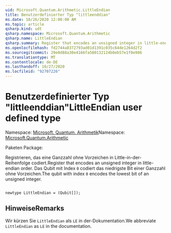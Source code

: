 ```yaml
---
uid: Microsoft.Quantum.Arithmetic.LittleEndian
title: Benutzerdefinierter Typ "littleenddian"
ms.date: 10/26/2020 12:00:00 AM
ms.topic: article
qsharp.kind: udt
qsharp.namespace: Microsoft.Quantum.Arithmetic
qsharp.name: LittleEndian
qsharp.summary: Register that encodes an unsigned integer in little-endian order. The qubit with index `0` encodes the lowest bit of an unsigned integer.
ms.openlocfilehash: fd2744a8372793ad01d1391c035c64de1264d2f2
ms.sourcegitcommit: 29e0d88a30e4166fa580132124b0eb57e1f0e986
ms.translationtype: MT
ms.contentlocale: de-DE
ms.lasthandoff: 10/27/2020
ms.locfileid: "92707226"
---
```

# <a name="littleendian-user-defined-type"></a><span data-ttu-id="4b581-102">Benutzerdefinierter Typ "littleenddian"</span><span class="sxs-lookup"><span data-stu-id="4b581-102">LittleEndian user defined type</span></span>

<span data-ttu-id="4b581-103">Namespace: [Microsoft. Quantum. Arithmetik](xref:Microsoft.Quantum.Arithmetic)</span><span class="sxs-lookup"><span data-stu-id="4b581-103">Namespace: [Microsoft.Quantum.Arithmetic](xref:Microsoft.Quantum.Arithmetic)</span></span>

<span data-ttu-id="4b581-104">Paketen [](https://nuget.org/packages/)</span><span class="sxs-lookup"><span data-stu-id="4b581-104">Package: [](https://nuget.org/packages/)</span></span>


<span data-ttu-id="4b581-105">Registrieren, das eine Ganzzahl ohne Vorzeichen in Little-in-der-Reihenfolge codiert.</span><span class="sxs-lookup"><span data-stu-id="4b581-105">Register that encodes an unsigned integer in little-endian order.</span></span> <span data-ttu-id="4b581-106">Das Qubit mit Index `0` codiert das niedrigste Bit einer Ganzzahl ohne Vorzeichen.</span><span class="sxs-lookup"><span data-stu-id="4b581-106">The qubit with index `0` encodes the lowest bit of an unsigned integer.</span></span>

```qsharp

newtype LittleEndian = (Qubit[]);
```



## <a name="remarks"></a><span data-ttu-id="4b581-107">Hinweise</span><span class="sxs-lookup"><span data-stu-id="4b581-107">Remarks</span></span>

<span data-ttu-id="4b581-108">Wir kürzen Sie `LittleEndian` als `LE` in der-Dokumentation.</span><span class="sxs-lookup"><span data-stu-id="4b581-108">We abbreviate `LittleEndian` as `LE` in the documentation.</span></span>